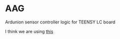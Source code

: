 # AAG
Ardunion sensor controller logic for TEENSY LC board

I think we are using [this](https://github.com/kroimon/Arduino-SerialCommand)